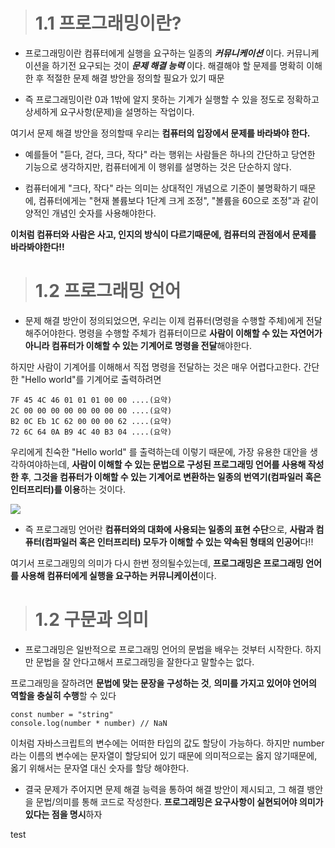 > # 1.1 프로그래밍이란?

- 프로그래밍이란 컴퓨터에게 실행을 요구하는 일종의 _**커뮤니케이션**_ 이다.
  커뮤니케이션을 하기전 요구되는 것이 _**문제 해결 능력**_ 이다. 해결해야 할 문제를 명확히 이해한 후 적절한 문제 해결 방안을 정의할 필요가 있기 때문

- 즉 프로그래밍이란 0과 1밖에 알지 못하는 기계가 실행할 수 있을 정도로 정확하고 상세하게 요구사항(문제)을 설명하는 작업이다.

여기서 문제 해결 방안을 정의할때 우리는 **컴퓨터의 입장에서 문제를 바라봐야 한다.**

- 예를들어 "듣다, 걷다, 크다, 작다" 라는 행위는 사람들은 하나의 간단하고 당연한 기능으로 생각하지만, 컴퓨터에게 이 행위를 설명하는 것은 단순하지 않다.

- 컴퓨터에게 "크다, 작다" 라는 의미는 상대적인 개념으로 기준이 불명확하기 때문에, 컴퓨터에게는 "현재 볼륨보다 1단계 크게 조정", "볼륨을 60으로 조정"과 같이 양적인 개념인 숫자를 사용해야한다.

**이처럼 컴퓨터와 사람은 사고, 인지의 방식이 다르기때문에, 컴퓨터의 관점에서 문제를 바라봐야한다!!**

> # 1.2 프로그래밍 언어

- 문제 해결 방안이 정의되었으면, 우리는 이제 컴퓨터(명령을 수행할 주체)에게 전달해주어야한다. 명령을 수행할 주체가 컴퓨터이므로 **사람이 이해할 수 있는 자연어가 아니라 컴퓨터가 이해할 수 있는 기계어로 명령을 전달**해야한다.

하지만 사람이 기계어를 이해해서 직접 명령을 전달하는 것은 매우 어렵다고한다. 간단한 "Hello world"를 기계어로 출력하려면

```
7F 45 4C 46 01 01 01 00 00 ....(요약)
2C 00 00 00 00 00 00 00 00 ....(요약)
B2 0C Eb 1C 62 00 00 00 62 ....(요약)
72 6C 64 0A B9 4C 40 B3 04 ....(요약)
```

우리에게 친숙한 "Hello world" 를 출력하는데 이렇기 때문에, 가장 유용한 대안을 생각하여야하는데, **사람이 이해할 수 있는 문법으로 구성된 프로그래밍 언어를 사용해 작성한 후**, **그것을 컴퓨터가 이해할 수 있는 기계어로 변환하는 일종의 번역기(컴파일러 혹은 인터프리터)를 이용**하는 것이다.

![](https://velog.velcdn.com/images/dnwndalsrl/post/a493c578-4668-4622-b9ec-7bbe4cbb8ddd/image.jpeg)

- 즉 프로그래밍 언어란 **컴퓨터와의 대화에 사용되는 일종의 표현 수단**으로, **사람과 컴퓨터(컴파일러 혹은 인터프리터) 모두가 이해할 수 있는 약속된 형태의 인공어**다!!

여기서 프로그래밍의 의미가 다시 한번 정의될수있는데, **프로그래밍은 프로그래밍 언어를 사용해 컴퓨터에게 실행을 요구하는 커뮤니케이션**이다.

> # 1.2 구문과 의미

- 프로그래밍은 일반적으로 프로그래밍 언어의 문법을 배우는 것부터 시작한다. 하지만 문법을 잘 안다고해서 프로그래밍을 잘한다고 말할수는 없다.

프로그래밍을 잘하려면 **문법에 맞는 문장을 구성하는 것**, **의미를 가지고 있어야 언어의 역할을 충실히 수행**할 수 있다

```
const number = "string"
console.log(number * number) // NaN
```

이처럼 자바스크립트의 변수에는 어떠한 타입의 값도 할당이 가능하다.
하지만 number라는 이름의 변수에는 문자열이 할당되어 있기 때문에 의미적으로는 옳지 않기때문에, 옳기 위해서는 문자열 대신 숫자를 할당 해야한다.

- 결국 문제가 주어지면 문제 해결 능력을 통하여 해결 방안이 제시되고, 그 해결 뱅안을 문법/의미를 통해 코드로 작성한다. **프로그래밍은 요구사항이 실현되어야 의미가 있다는 점을 명시**하자

test
